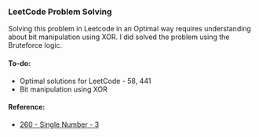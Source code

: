 ### LeetCode Problem Solving

Solving this problem in Leetcode in an Optimal way requires understanding about bit manipulation using XOR.
I did solved the problem using the Bruteforce logic.

#### To-do:
- Optimal solutions for LeetCode - 58, 441
- Bit manipulation using XOR

#### Reference:
- [260 - Single Number - 3](https://github.com/wannabemrrobot/becoming-leet/blob/main/leetcode/arrays/260-single-number-3/bruteforce-solution.java)